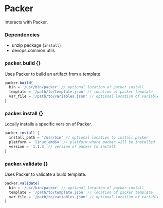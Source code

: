 # Packer

Interacts with Packer.

### Dependencies

- unzip package (`install`)
- devops.common.utils

### packer.build {}
Uses Packer to build an artifact from a template.

```groovy
packer.build{
  bin = '/usr/bin/packer' // optional location of packer install
  template = '/path/to/template.json' // location of packer template
  var_file = '/path/to/variables.json' // optional location of variables file
}
```

### packer.install {}
Locally installs a specific version of Packer.

```groovy
packer.install {
  install_path = '/usr/bin' // optional location to install packer
  platform = 'linux_amd64' // platform where packer will be installed
  version = '1.1.3' // version of packer to install
}
```

### packer.validate {}
Uses Packer to validate a build template.

```groovy
packer.validate{
  bin = '/usr/bin/packer' // optional location of packer install
  template = '/path/to/template.json' // location of packer template
  var_file = '/path/to/variables.json' // optional location of variables file
}
```
